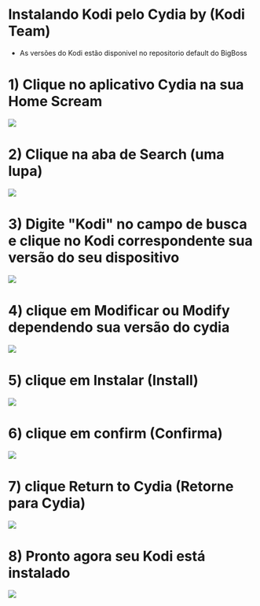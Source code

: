 # Instalando Kodi pelo Cydia by (Kodi Team) 

* As versões do Kodi estão disponivel no repositorio default do BigBoss

# 1) Clique no aplicativo Cydia na sua Home Scream
<img src="https://kodi.wiki/images/3/37/Install_ios_cydia_1.PNG">

# 2) Clique na aba de Search (uma lupa)
<img src="https://kodi.wiki/images/1/11/Install_ios_cydia_6.PNG">

# 3) Digite "Kodi" no campo de busca e clique no Kodi correspondente sua versão do seu dispositivo
<img src="https://kodi.wiki/images/0/0f/Install_ios_cydia_7.PNG">

# 4) clique em Modificar ou Modify dependendo sua versão do cydia
<img src="https://kodi.wiki/images/e/e6/Install_ios_cydia_8.PNG">

# 5) clique em Instalar (Install)
<img src="https://kodi.wiki/images/f/f4/Install_ios_cydia_9.PNG">

# 6) clique em confirm (Confirma)
<img src="https://kodi.wiki/view/File:Install_ios_cydia_10.PNG">

# 7) clique Return to Cydia  (Retorne para Cydia)
<img src="https://kodi.wiki/images/9/95/Install_ios_cydia_11.PNG">

# 8) Pronto agora seu Kodi está instalado
<img src="https://kodi.wiki/images/b/b0/Install_ios_cydia_12.PNG">
